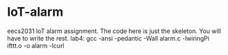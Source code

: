 # IoT-alarm
eecs2031 IoT alarm assignment. The code here is just the skeleton. You will have to write the rest.
lab4: gcc -ansi -pedantic -Wall alarm.c -lwiringPi ifttt.o -o alarm -lcurl
